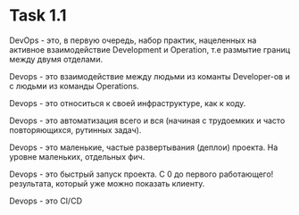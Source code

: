 Task 1.1
=====================

DevOps - это, в первую очередь, набор практик, нацеленных на активное взаимодействие Development и Operation, т.е размытие границ между двумя отделами.

Devops - это  взаимодействие между людьми из команты Developer-ов и с людьми из команды Operations.

Devops - это относиться к своей инфраструктуре, как к коду.

Devops - это автоматизация всего и вся (начиная с трудоемких и часто повторяющихся, рутинных задач).

Devops - это маленькие, частые развертывания (деплои) проекта. На уровне маленьких, отдельных фич.

Devops - это быстрый запуск проекта. С 0 до первого работающего! результата, который уже можно показать клиенту.

Devops - это CI/CD
